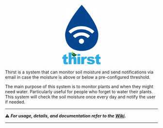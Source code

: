 <p align="center">
    <img
        width="25%"
        style="text-align: center;"
        src=".github/res/img/thirst.png" />
</p>

Thirst is a system that can monitor soil moisture and send notifications via
email in case the moisture is above or below a pre-configured threshold.

The main purpose of this system is to monitor plants and when they might need
water. Particularly useful for people who forget to water their plants. This
system will check the soil moisture once every day and notify the user if needed.

---

:warning: **_For usage, details, and documentation refer to the [Wiki](https://github.com/iia/thirst/wiki)._**

---

